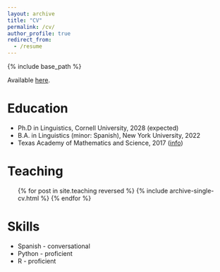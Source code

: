 ```yaml
---
layout: archive
title: "CV"
permalink: /cv/
author_profile: true
redirect_from:
  - /resume
---
```


{% include base_path %}

Available <a target="_blank" rel="noopener" href="/pdfs/CV_013125.pdf">here</a>.

Education
======
* Ph.D in Linguistics, Cornell University, 2028 (expected)
* B.A. in Linguistics (minor: Spanish), New York University, 2022
* Texas Academy of Mathematics and Science, 2017 (<a target="_blank" rel="noopener" href="https://tams.unt.edu/">info</a>)

<!-- Work experience
======
* Spring 2024: Academic Pages Collaborator
  * GitHub University
  * Duties includes: Updates and improvements to template
  * Supervisor: The Users

* Fall 2015: Research Assistant
  * GitHub University
  * Duties included: Merging pull requests
  * Supervisor: Professor Hub

* Summer 2015: Research Assistant
  * GitHub University
  * Duties included: Tagging issues
  * Supervisor: Professor Git -->


<!-- Publications
======
  <ul>{% for post in site.publications reversed %}
    {% include archive-single-cv.html %}
  {% endfor %}</ul> -->
  
<!-- Talks
======
  <ul>{% for post in site.talks reversed %}
    {% include archive-single-talk-cv.html  %}
  {% endfor %}</ul> -->
  
Teaching
======
  <ul>{% for post in site.teaching reversed %}
    {% include archive-single-cv.html %}
  {% endfor %}</ul>

Skills
======
* Spanish - conversational
* Python - proficient
* R - proficient
  
<!-- Service and leadership
======
* Currently signed in to 43 different slack teams -->

